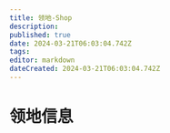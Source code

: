 ```yaml
---
title: 领地-Shop
description: 
published: true
date: 2024-03-21T06:03:04.742Z
tags: 
editor: markdown
dateCreated: 2024-03-21T06:03:04.742Z
---
```


# 领地信息
